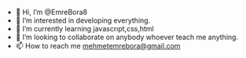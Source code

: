 - 👋 Hi, I’m @EmreBora8
- 👀 I’m interested in developing everything.
- 🌱 I’m currently learning javascrıpt,css,html
- 💞️ I’m looking to collaborate on anybody whoever teach me anything.
- 📫 How to reach me mehmetemrebora@gmail.com

<!---
EmreBora8/EmreBora8 is a ✨ special ✨ repository because its `README.md` (this file) appears on your GitHub profile.
You can click the Preview link to take a look at your changes.
--->
